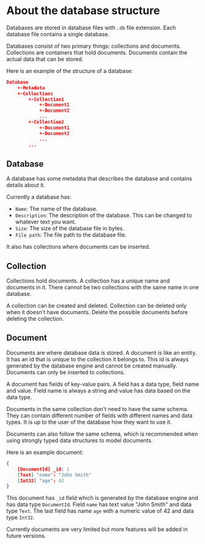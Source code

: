 # About the database structure

Databases are stored in database files with `.db` file extension. Each database file contains a single database.

Databases consist of two primary things: collections and documents. Collections are containers that hold documents. Documents contain the actual data that can be stored.

Here is an example of the structure of a database:

```json
Database
    +-Metadata
    +-Collections
        +-Collection1
            +-Document1
            +-Document2
            ...
        +-Collection2
            +-Document1
            +-Document2
            ...
        ...
```

## Database

A database has some metadata that describes the database and contains details about it.

Currently a database has:

- `Name`: The name of the database.
- `Description`: The description of the database. This can be changed to whatever text you want.
- `Size`: The size of the database file in bytes.
- `File path`: The file path to the database file.

It also has collections where documents can be inserted.

## Collection

Collections hold documents. A collection has a unique name and documents in it. There cannot be two collections with the same name in one database.

A collection can be created and deleted. Collection can be deleted only when it doesn't have documents. Delete the possible documents before deleting the collection.

## Document

Documents are where database data is stored. A document is like an entity. It has an id that is unique to the collection it belongs to. This id is always generated by the database engine and cannot be created manually. Documents can only be inserted to collections.

A document has fields of key-value pairs. A field has a data type, field name and value. Field name is always a string and value has data based on the data type.

Documents in the same collection don't need to have the same schema. They can contain different number of fields with different names and data types. It is up to the user of the database how they want to use it.

Documents can also follow the same schema, which is recommended when using strongly typed data structures to model documents.

Here is an example document:

```json
{
    [DocumentId] _id: 1
    [Text] "name": "John Smith"
    [Int32] "age": 42
}
```

This document has `_id` field which is generated by the database engine and has data type `DocumentId`. Field `name` has text value "John Smith" and data type `Text`. The last field has name `age` with a numeric value of 42 and data type `Int32`.

Currently documents are very limited but more features will be added in future versions.
